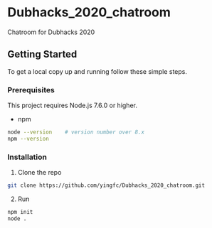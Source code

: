 # Dubhacks_2020_chatroom
Chatroom for Dubhacks 2020

<!-- GETTING STARTED -->
## Getting Started

To get a local copy up and running follow these simple steps.

### Prerequisites

This project requires Node.js 7.6.0 or higher.
* npm
```sh
node --version    # version number over 8.x
npm --version
```

### Installation

1. Clone the repo
```sh
git clone https://github.com/yingfc/Dubhacks_2020_chatroom.git
```
2. Run
```sh
npm init
node .
```
